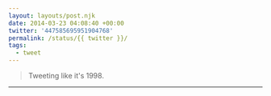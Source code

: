 ```yaml
---
layout: layouts/post.njk
date: 2014-03-23 04:08:40 +00:00
twitter: '447585695951904768'
permalink: /status/{{ twitter }}/
tags: 
  - tweet
---
```


> Tweeting like it's 1998.

---
